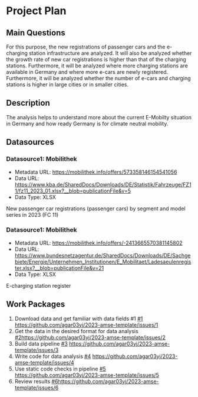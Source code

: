 # Project Plan

## Main Questions

<!-- Describe your data science project in max. 5 sentences. -->
For this purpose, the new registrations of passenger cars and the e-charging station infrastructure are analyzed. It will also be analyzed whether the growth rate of new car registrations is higher than that of the charging stations. Furthermore, it will be analyzed where more charging stations are available in Germany and where more e-cars are newly registered. Furthermore, it will be analyzed whether the number of e-cars and charging stations is higher in large cities or in smaller cities.
## Description

<!-- Outline the impact of the analysis, e.g. which pains it solves. -->
The analysis helps to understand more about the current E-Mobilty situation in Germany and how ready Germany is for climate neutral mobility.

## Datasources

<!-- Describe each datasources you plan to use in a section. Use the prefic "DatasourceX" where X is the id of the datasource. -->

### Datasource1: Mobilithek
* Metadata URL: https://mobilithek.info/offers/573358146154541056
* Data URL: https://www.kba.de/SharedDocs/Downloads/DE/Statistik/Fahrzeuge/FZ11/fz11_2023_01.xlsx?__blob=publicationFile&v=5
* Data Type: XLSX

New passenger car registrations (passenger cars) by segment and model series in 2023 (FC 11)


### Datasource1: Mobilithek
* Metadata URL: https://mobilithek.info/offers/-2413665570381145802
* Data URL: https://www.bundesnetzagentur.de/SharedDocs/Downloads/DE/Sachgebiete/Energie/Unternehmen_Institutionen/E_Mobilitaet/Ladesaeulenregister.xlsx?__blob=publicationFile&v=21
* Data Type: XLSX

E-charging station register

## Work Packages

<!-- List of work packages ordered sequentially, each pointing to an issue with more details. -->

1. Download data and get familiar with data fields #1 [#1][i1] https://github.com/agar03yj/2023-amse-template/issues/1
2. Get the data in the desired format for data analysis [#2][i2]https://github.com/agar03yj/2023-amse-template/issues/2
3. Build data pipeline [#3][i3] https://github.com/agar03yj/2023-amse-template/issues/3
4. Write code for data analysis [#4][i4] https://github.com/agar03yj/2023-amse-template/issues/4
5. Use static code checks in pipeline [#5][i5] https://github.com/agar03yj/2023-amse-template/issues/5
6. Review results [#6][i6]https://github.com/agar03yj/2023-amse-template/issues/6

[i1]: [https://github.com/jvalue/2023-amse-template/issues/1](https://github.com/agar03yj/2023-amse-template/issues/1)
[i2]: [https://github.com/jvalue/2023-amse-template/issues/2](https://github.com/agar03yj/2023-amse-template/issues/2)
[i3]: [https://github.com/jvalue/2023-amse-template/issues/3](https://github.com/agar03yj/2023-amse-template/issues/3)
[i4]: [https://github.com/jvalue/2023-amse-template/issues/4](https://github.com/agar03yj/2023-amse-template/issues/4)
[i5]: [https://github.com/jvalue/2023-amse-template/issues/5](https://github.com/agar03yj/2023-amse-template/issues/5)
[i6]: [https://github.com/jvalue/2023-amse-template/issues/6](https://github.com/agar03yj/2023-amse-template/issues/6)

